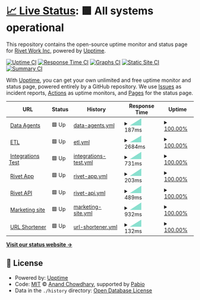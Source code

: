 # [📈 Live Status](https://RivetWork.github.io/uptime): <!--live status--> **🟩 All systems operational**

This repository contains the open-source uptime monitor and status page for [Rivet Work Inc](https://www.rivet.work), powered by [Upptime](https://github.com/upptime/upptime).

[![Uptime CI](https://github.com/RivetWork/uptime/workflows/Uptime%20CI/badge.svg)](https://github.com/RivetWork/uptime/actions?query=workflow%3A%22Uptime+CI%22)
[![Response Time CI](https://github.com/RivetWork/uptime/workflows/Response%20Time%20CI/badge.svg)](https://github.com/RivetWork/uptime/actions?query=workflow%3A%22Response+Time+CI%22)
[![Graphs CI](https://github.com/RivetWork/uptime/workflows/Graphs%20CI/badge.svg)](https://github.com/RivetWork/uptime/actions?query=workflow%3A%22Graphs+CI%22)
[![Static Site CI](https://github.com/RivetWork/uptime/workflows/Static%20Site%20CI/badge.svg)](https://github.com/RivetWork/uptime/actions?query=workflow%3A%22Static+Site+CI%22)
[![Summary CI](https://github.com/RivetWork/uptime/workflows/Summary%20CI/badge.svg)](https://github.com/RivetWork/uptime/actions?query=workflow%3A%22Summary+CI%22)

With [Upptime](https://upptime.js.org), you can get your own unlimited and free uptime monitor and status page, powered entirely by a GitHub repository. We use [Issues](https://github.com/RivetWork/uptime/issues) as incident reports, [Actions](https://github.com/RivetWork/uptime/actions) as uptime monitors, and [Pages](https://RivetWork.github.io/uptime) for the status page.

<!--start: status pages-->
<!-- This summary is generated by Upptime (https://github.com/upptime/upptime) -->
<!-- Do not edit this manually, your changes will be overwritten -->
<!-- prettier-ignore -->
| URL | Status | History | Response Time | Uptime |
| --- | ------ | ------- | ------------- | ------ |
| <img alt="" src="https://icons.duckduckgo.com/ip3/agent.rivet.work.ico" height="13"> [Data Agents](https://agent.rivet.work/ping) | 🟩 Up | [data-agents.yml](https://github.com/RivetWork/uptime/commits/HEAD/history/data-agents.yml) | <details><summary><img alt="Response time graph" src="./graphs/data-agents/response-time-week.png" height="20"> 187ms</summary><br><a href="https://RivetWork.github.io/uptime/history/data-agents"><img alt="Response time 187" src="https://img.shields.io/endpoint?url=https%3A%2F%2Fraw.githubusercontent.com%2FRivetWork%2Fuptime%2FHEAD%2Fapi%2Fdata-agents%2Fresponse-time.json"></a><br><a href="https://RivetWork.github.io/uptime/history/data-agents"><img alt="24-hour response time 187" src="https://img.shields.io/endpoint?url=https%3A%2F%2Fraw.githubusercontent.com%2FRivetWork%2Fuptime%2FHEAD%2Fapi%2Fdata-agents%2Fresponse-time-day.json"></a><br><a href="https://RivetWork.github.io/uptime/history/data-agents"><img alt="7-day response time 187" src="https://img.shields.io/endpoint?url=https%3A%2F%2Fraw.githubusercontent.com%2FRivetWork%2Fuptime%2FHEAD%2Fapi%2Fdata-agents%2Fresponse-time-week.json"></a><br><a href="https://RivetWork.github.io/uptime/history/data-agents"><img alt="30-day response time 187" src="https://img.shields.io/endpoint?url=https%3A%2F%2Fraw.githubusercontent.com%2FRivetWork%2Fuptime%2FHEAD%2Fapi%2Fdata-agents%2Fresponse-time-month.json"></a><br><a href="https://RivetWork.github.io/uptime/history/data-agents"><img alt="1-year response time 187" src="https://img.shields.io/endpoint?url=https%3A%2F%2Fraw.githubusercontent.com%2FRivetWork%2Fuptime%2FHEAD%2Fapi%2Fdata-agents%2Fresponse-time-year.json"></a></details> | <details><summary><a href="https://RivetWork.github.io/uptime/history/data-agents">100.00%</a></summary><a href="https://RivetWork.github.io/uptime/history/data-agents"><img alt="All-time uptime 100.00%" src="https://img.shields.io/endpoint?url=https%3A%2F%2Fraw.githubusercontent.com%2FRivetWork%2Fuptime%2FHEAD%2Fapi%2Fdata-agents%2Fuptime.json"></a><br><a href="https://RivetWork.github.io/uptime/history/data-agents"><img alt="24-hour uptime 100.00%" src="https://img.shields.io/endpoint?url=https%3A%2F%2Fraw.githubusercontent.com%2FRivetWork%2Fuptime%2FHEAD%2Fapi%2Fdata-agents%2Fuptime-day.json"></a><br><a href="https://RivetWork.github.io/uptime/history/data-agents"><img alt="7-day uptime 100.00%" src="https://img.shields.io/endpoint?url=https%3A%2F%2Fraw.githubusercontent.com%2FRivetWork%2Fuptime%2FHEAD%2Fapi%2Fdata-agents%2Fuptime-week.json"></a><br><a href="https://RivetWork.github.io/uptime/history/data-agents"><img alt="30-day uptime 100.00%" src="https://img.shields.io/endpoint?url=https%3A%2F%2Fraw.githubusercontent.com%2FRivetWork%2Fuptime%2FHEAD%2Fapi%2Fdata-agents%2Fuptime-month.json"></a><br><a href="https://RivetWork.github.io/uptime/history/data-agents"><img alt="1-year uptime 100.00%" src="https://img.shields.io/endpoint?url=https%3A%2F%2Fraw.githubusercontent.com%2FRivetWork%2Fuptime%2FHEAD%2Fapi%2Fdata-agents%2Fuptime-year.json"></a></details>
| <img alt="" src="https://icons.duckduckgo.com/ip3/etl.rivet.work.ico" height="13"> [ETL](https://etl.rivet.work/ping) | 🟩 Up | [etl.yml](https://github.com/RivetWork/uptime/commits/HEAD/history/etl.yml) | <details><summary><img alt="Response time graph" src="./graphs/etl/response-time-week.png" height="20"> 2684ms</summary><br><a href="https://RivetWork.github.io/uptime/history/etl"><img alt="Response time 2684" src="https://img.shields.io/endpoint?url=https%3A%2F%2Fraw.githubusercontent.com%2FRivetWork%2Fuptime%2FHEAD%2Fapi%2Fetl%2Fresponse-time.json"></a><br><a href="https://RivetWork.github.io/uptime/history/etl"><img alt="24-hour response time 2684" src="https://img.shields.io/endpoint?url=https%3A%2F%2Fraw.githubusercontent.com%2FRivetWork%2Fuptime%2FHEAD%2Fapi%2Fetl%2Fresponse-time-day.json"></a><br><a href="https://RivetWork.github.io/uptime/history/etl"><img alt="7-day response time 2684" src="https://img.shields.io/endpoint?url=https%3A%2F%2Fraw.githubusercontent.com%2FRivetWork%2Fuptime%2FHEAD%2Fapi%2Fetl%2Fresponse-time-week.json"></a><br><a href="https://RivetWork.github.io/uptime/history/etl"><img alt="30-day response time 2684" src="https://img.shields.io/endpoint?url=https%3A%2F%2Fraw.githubusercontent.com%2FRivetWork%2Fuptime%2FHEAD%2Fapi%2Fetl%2Fresponse-time-month.json"></a><br><a href="https://RivetWork.github.io/uptime/history/etl"><img alt="1-year response time 2684" src="https://img.shields.io/endpoint?url=https%3A%2F%2Fraw.githubusercontent.com%2FRivetWork%2Fuptime%2FHEAD%2Fapi%2Fetl%2Fresponse-time-year.json"></a></details> | <details><summary><a href="https://RivetWork.github.io/uptime/history/etl">100.00%</a></summary><a href="https://RivetWork.github.io/uptime/history/etl"><img alt="All-time uptime 100.00%" src="https://img.shields.io/endpoint?url=https%3A%2F%2Fraw.githubusercontent.com%2FRivetWork%2Fuptime%2FHEAD%2Fapi%2Fetl%2Fuptime.json"></a><br><a href="https://RivetWork.github.io/uptime/history/etl"><img alt="24-hour uptime 100.00%" src="https://img.shields.io/endpoint?url=https%3A%2F%2Fraw.githubusercontent.com%2FRivetWork%2Fuptime%2FHEAD%2Fapi%2Fetl%2Fuptime-day.json"></a><br><a href="https://RivetWork.github.io/uptime/history/etl"><img alt="7-day uptime 100.00%" src="https://img.shields.io/endpoint?url=https%3A%2F%2Fraw.githubusercontent.com%2FRivetWork%2Fuptime%2FHEAD%2Fapi%2Fetl%2Fuptime-week.json"></a><br><a href="https://RivetWork.github.io/uptime/history/etl"><img alt="30-day uptime 100.00%" src="https://img.shields.io/endpoint?url=https%3A%2F%2Fraw.githubusercontent.com%2FRivetWork%2Fuptime%2FHEAD%2Fapi%2Fetl%2Fuptime-month.json"></a><br><a href="https://RivetWork.github.io/uptime/history/etl"><img alt="1-year uptime 100.00%" src="https://img.shields.io/endpoint?url=https%3A%2F%2Fraw.githubusercontent.com%2FRivetWork%2Fuptime%2FHEAD%2Fapi%2Fetl%2Fuptime-year.json"></a></details>
| <img alt="" src="https://icons.duckduckgo.com/ip3/integration-test.api.rivet.work.ico" height="13"> [Integrations Test](https://integration-test.api.rivet.work/ping) | 🟩 Up | [integrations-test.yml](https://github.com/RivetWork/uptime/commits/HEAD/history/integrations-test.yml) | <details><summary><img alt="Response time graph" src="./graphs/integrations-test/response-time-week.png" height="20"> 731ms</summary><br><a href="https://RivetWork.github.io/uptime/history/integrations-test"><img alt="Response time 731" src="https://img.shields.io/endpoint?url=https%3A%2F%2Fraw.githubusercontent.com%2FRivetWork%2Fuptime%2FHEAD%2Fapi%2Fintegrations-test%2Fresponse-time.json"></a><br><a href="https://RivetWork.github.io/uptime/history/integrations-test"><img alt="24-hour response time 731" src="https://img.shields.io/endpoint?url=https%3A%2F%2Fraw.githubusercontent.com%2FRivetWork%2Fuptime%2FHEAD%2Fapi%2Fintegrations-test%2Fresponse-time-day.json"></a><br><a href="https://RivetWork.github.io/uptime/history/integrations-test"><img alt="7-day response time 731" src="https://img.shields.io/endpoint?url=https%3A%2F%2Fraw.githubusercontent.com%2FRivetWork%2Fuptime%2FHEAD%2Fapi%2Fintegrations-test%2Fresponse-time-week.json"></a><br><a href="https://RivetWork.github.io/uptime/history/integrations-test"><img alt="30-day response time 731" src="https://img.shields.io/endpoint?url=https%3A%2F%2Fraw.githubusercontent.com%2FRivetWork%2Fuptime%2FHEAD%2Fapi%2Fintegrations-test%2Fresponse-time-month.json"></a><br><a href="https://RivetWork.github.io/uptime/history/integrations-test"><img alt="1-year response time 731" src="https://img.shields.io/endpoint?url=https%3A%2F%2Fraw.githubusercontent.com%2FRivetWork%2Fuptime%2FHEAD%2Fapi%2Fintegrations-test%2Fresponse-time-year.json"></a></details> | <details><summary><a href="https://RivetWork.github.io/uptime/history/integrations-test">100.00%</a></summary><a href="https://RivetWork.github.io/uptime/history/integrations-test"><img alt="All-time uptime 100.00%" src="https://img.shields.io/endpoint?url=https%3A%2F%2Fraw.githubusercontent.com%2FRivetWork%2Fuptime%2FHEAD%2Fapi%2Fintegrations-test%2Fuptime.json"></a><br><a href="https://RivetWork.github.io/uptime/history/integrations-test"><img alt="24-hour uptime 100.00%" src="https://img.shields.io/endpoint?url=https%3A%2F%2Fraw.githubusercontent.com%2FRivetWork%2Fuptime%2FHEAD%2Fapi%2Fintegrations-test%2Fuptime-day.json"></a><br><a href="https://RivetWork.github.io/uptime/history/integrations-test"><img alt="7-day uptime 100.00%" src="https://img.shields.io/endpoint?url=https%3A%2F%2Fraw.githubusercontent.com%2FRivetWork%2Fuptime%2FHEAD%2Fapi%2Fintegrations-test%2Fuptime-week.json"></a><br><a href="https://RivetWork.github.io/uptime/history/integrations-test"><img alt="30-day uptime 100.00%" src="https://img.shields.io/endpoint?url=https%3A%2F%2Fraw.githubusercontent.com%2FRivetWork%2Fuptime%2FHEAD%2Fapi%2Fintegrations-test%2Fuptime-month.json"></a><br><a href="https://RivetWork.github.io/uptime/history/integrations-test"><img alt="1-year uptime 100.00%" src="https://img.shields.io/endpoint?url=https%3A%2F%2Fraw.githubusercontent.com%2FRivetWork%2Fuptime%2FHEAD%2Fapi%2Fintegrations-test%2Fuptime-year.json"></a></details>
| <img alt="" src="https://icons.duckduckgo.com/ip3/app.rivet.work.ico" height="13"> [Rivet App](https://app.rivet.work) | 🟩 Up | [rivet-app.yml](https://github.com/RivetWork/uptime/commits/HEAD/history/rivet-app.yml) | <details><summary><img alt="Response time graph" src="./graphs/rivet-app/response-time-week.png" height="20"> 203ms</summary><br><a href="https://RivetWork.github.io/uptime/history/rivet-app"><img alt="Response time 203" src="https://img.shields.io/endpoint?url=https%3A%2F%2Fraw.githubusercontent.com%2FRivetWork%2Fuptime%2FHEAD%2Fapi%2Frivet-app%2Fresponse-time.json"></a><br><a href="https://RivetWork.github.io/uptime/history/rivet-app"><img alt="24-hour response time 203" src="https://img.shields.io/endpoint?url=https%3A%2F%2Fraw.githubusercontent.com%2FRivetWork%2Fuptime%2FHEAD%2Fapi%2Frivet-app%2Fresponse-time-day.json"></a><br><a href="https://RivetWork.github.io/uptime/history/rivet-app"><img alt="7-day response time 203" src="https://img.shields.io/endpoint?url=https%3A%2F%2Fraw.githubusercontent.com%2FRivetWork%2Fuptime%2FHEAD%2Fapi%2Frivet-app%2Fresponse-time-week.json"></a><br><a href="https://RivetWork.github.io/uptime/history/rivet-app"><img alt="30-day response time 203" src="https://img.shields.io/endpoint?url=https%3A%2F%2Fraw.githubusercontent.com%2FRivetWork%2Fuptime%2FHEAD%2Fapi%2Frivet-app%2Fresponse-time-month.json"></a><br><a href="https://RivetWork.github.io/uptime/history/rivet-app"><img alt="1-year response time 203" src="https://img.shields.io/endpoint?url=https%3A%2F%2Fraw.githubusercontent.com%2FRivetWork%2Fuptime%2FHEAD%2Fapi%2Frivet-app%2Fresponse-time-year.json"></a></details> | <details><summary><a href="https://RivetWork.github.io/uptime/history/rivet-app">100.00%</a></summary><a href="https://RivetWork.github.io/uptime/history/rivet-app"><img alt="All-time uptime 100.00%" src="https://img.shields.io/endpoint?url=https%3A%2F%2Fraw.githubusercontent.com%2FRivetWork%2Fuptime%2FHEAD%2Fapi%2Frivet-app%2Fuptime.json"></a><br><a href="https://RivetWork.github.io/uptime/history/rivet-app"><img alt="24-hour uptime 100.00%" src="https://img.shields.io/endpoint?url=https%3A%2F%2Fraw.githubusercontent.com%2FRivetWork%2Fuptime%2FHEAD%2Fapi%2Frivet-app%2Fuptime-day.json"></a><br><a href="https://RivetWork.github.io/uptime/history/rivet-app"><img alt="7-day uptime 100.00%" src="https://img.shields.io/endpoint?url=https%3A%2F%2Fraw.githubusercontent.com%2FRivetWork%2Fuptime%2FHEAD%2Fapi%2Frivet-app%2Fuptime-week.json"></a><br><a href="https://RivetWork.github.io/uptime/history/rivet-app"><img alt="30-day uptime 100.00%" src="https://img.shields.io/endpoint?url=https%3A%2F%2Fraw.githubusercontent.com%2FRivetWork%2Fuptime%2FHEAD%2Fapi%2Frivet-app%2Fuptime-month.json"></a><br><a href="https://RivetWork.github.io/uptime/history/rivet-app"><img alt="1-year uptime 100.00%" src="https://img.shields.io/endpoint?url=https%3A%2F%2Fraw.githubusercontent.com%2FRivetWork%2Fuptime%2FHEAD%2Fapi%2Frivet-app%2Fuptime-year.json"></a></details>
| <img alt="" src="https://icons.duckduckgo.com/ip3/api.rivet.work.ico" height="13"> [Rivet API](https://api.rivet.work/ping) | 🟩 Up | [rivet-api.yml](https://github.com/RivetWork/uptime/commits/HEAD/history/rivet-api.yml) | <details><summary><img alt="Response time graph" src="./graphs/rivet-api/response-time-week.png" height="20"> 489ms</summary><br><a href="https://RivetWork.github.io/uptime/history/rivet-api"><img alt="Response time 489" src="https://img.shields.io/endpoint?url=https%3A%2F%2Fraw.githubusercontent.com%2FRivetWork%2Fuptime%2FHEAD%2Fapi%2Frivet-api%2Fresponse-time.json"></a><br><a href="https://RivetWork.github.io/uptime/history/rivet-api"><img alt="24-hour response time 489" src="https://img.shields.io/endpoint?url=https%3A%2F%2Fraw.githubusercontent.com%2FRivetWork%2Fuptime%2FHEAD%2Fapi%2Frivet-api%2Fresponse-time-day.json"></a><br><a href="https://RivetWork.github.io/uptime/history/rivet-api"><img alt="7-day response time 489" src="https://img.shields.io/endpoint?url=https%3A%2F%2Fraw.githubusercontent.com%2FRivetWork%2Fuptime%2FHEAD%2Fapi%2Frivet-api%2Fresponse-time-week.json"></a><br><a href="https://RivetWork.github.io/uptime/history/rivet-api"><img alt="30-day response time 489" src="https://img.shields.io/endpoint?url=https%3A%2F%2Fraw.githubusercontent.com%2FRivetWork%2Fuptime%2FHEAD%2Fapi%2Frivet-api%2Fresponse-time-month.json"></a><br><a href="https://RivetWork.github.io/uptime/history/rivet-api"><img alt="1-year response time 489" src="https://img.shields.io/endpoint?url=https%3A%2F%2Fraw.githubusercontent.com%2FRivetWork%2Fuptime%2FHEAD%2Fapi%2Frivet-api%2Fresponse-time-year.json"></a></details> | <details><summary><a href="https://RivetWork.github.io/uptime/history/rivet-api">100.00%</a></summary><a href="https://RivetWork.github.io/uptime/history/rivet-api"><img alt="All-time uptime 100.00%" src="https://img.shields.io/endpoint?url=https%3A%2F%2Fraw.githubusercontent.com%2FRivetWork%2Fuptime%2FHEAD%2Fapi%2Frivet-api%2Fuptime.json"></a><br><a href="https://RivetWork.github.io/uptime/history/rivet-api"><img alt="24-hour uptime 100.00%" src="https://img.shields.io/endpoint?url=https%3A%2F%2Fraw.githubusercontent.com%2FRivetWork%2Fuptime%2FHEAD%2Fapi%2Frivet-api%2Fuptime-day.json"></a><br><a href="https://RivetWork.github.io/uptime/history/rivet-api"><img alt="7-day uptime 100.00%" src="https://img.shields.io/endpoint?url=https%3A%2F%2Fraw.githubusercontent.com%2FRivetWork%2Fuptime%2FHEAD%2Fapi%2Frivet-api%2Fuptime-week.json"></a><br><a href="https://RivetWork.github.io/uptime/history/rivet-api"><img alt="30-day uptime 100.00%" src="https://img.shields.io/endpoint?url=https%3A%2F%2Fraw.githubusercontent.com%2FRivetWork%2Fuptime%2FHEAD%2Fapi%2Frivet-api%2Fuptime-month.json"></a><br><a href="https://RivetWork.github.io/uptime/history/rivet-api"><img alt="1-year uptime 100.00%" src="https://img.shields.io/endpoint?url=https%3A%2F%2Fraw.githubusercontent.com%2FRivetWork%2Fuptime%2FHEAD%2Fapi%2Frivet-api%2Fuptime-year.json"></a></details>
| <img alt="" src="https://icons.duckduckgo.com/ip3/rivet.work.ico" height="13"> [Marketing site](https://rivet.work) | 🟩 Up | [marketing-site.yml](https://github.com/RivetWork/uptime/commits/HEAD/history/marketing-site.yml) | <details><summary><img alt="Response time graph" src="./graphs/marketing-site/response-time-week.png" height="20"> 932ms</summary><br><a href="https://RivetWork.github.io/uptime/history/marketing-site"><img alt="Response time 932" src="https://img.shields.io/endpoint?url=https%3A%2F%2Fraw.githubusercontent.com%2FRivetWork%2Fuptime%2FHEAD%2Fapi%2Fmarketing-site%2Fresponse-time.json"></a><br><a href="https://RivetWork.github.io/uptime/history/marketing-site"><img alt="24-hour response time 932" src="https://img.shields.io/endpoint?url=https%3A%2F%2Fraw.githubusercontent.com%2FRivetWork%2Fuptime%2FHEAD%2Fapi%2Fmarketing-site%2Fresponse-time-day.json"></a><br><a href="https://RivetWork.github.io/uptime/history/marketing-site"><img alt="7-day response time 932" src="https://img.shields.io/endpoint?url=https%3A%2F%2Fraw.githubusercontent.com%2FRivetWork%2Fuptime%2FHEAD%2Fapi%2Fmarketing-site%2Fresponse-time-week.json"></a><br><a href="https://RivetWork.github.io/uptime/history/marketing-site"><img alt="30-day response time 932" src="https://img.shields.io/endpoint?url=https%3A%2F%2Fraw.githubusercontent.com%2FRivetWork%2Fuptime%2FHEAD%2Fapi%2Fmarketing-site%2Fresponse-time-month.json"></a><br><a href="https://RivetWork.github.io/uptime/history/marketing-site"><img alt="1-year response time 932" src="https://img.shields.io/endpoint?url=https%3A%2F%2Fraw.githubusercontent.com%2FRivetWork%2Fuptime%2FHEAD%2Fapi%2Fmarketing-site%2Fresponse-time-year.json"></a></details> | <details><summary><a href="https://RivetWork.github.io/uptime/history/marketing-site">100.00%</a></summary><a href="https://RivetWork.github.io/uptime/history/marketing-site"><img alt="All-time uptime 100.00%" src="https://img.shields.io/endpoint?url=https%3A%2F%2Fraw.githubusercontent.com%2FRivetWork%2Fuptime%2FHEAD%2Fapi%2Fmarketing-site%2Fuptime.json"></a><br><a href="https://RivetWork.github.io/uptime/history/marketing-site"><img alt="24-hour uptime 100.00%" src="https://img.shields.io/endpoint?url=https%3A%2F%2Fraw.githubusercontent.com%2FRivetWork%2Fuptime%2FHEAD%2Fapi%2Fmarketing-site%2Fuptime-day.json"></a><br><a href="https://RivetWork.github.io/uptime/history/marketing-site"><img alt="7-day uptime 100.00%" src="https://img.shields.io/endpoint?url=https%3A%2F%2Fraw.githubusercontent.com%2FRivetWork%2Fuptime%2FHEAD%2Fapi%2Fmarketing-site%2Fuptime-week.json"></a><br><a href="https://RivetWork.github.io/uptime/history/marketing-site"><img alt="30-day uptime 100.00%" src="https://img.shields.io/endpoint?url=https%3A%2F%2Fraw.githubusercontent.com%2FRivetWork%2Fuptime%2FHEAD%2Fapi%2Fmarketing-site%2Fuptime-month.json"></a><br><a href="https://RivetWork.github.io/uptime/history/marketing-site"><img alt="1-year uptime 100.00%" src="https://img.shields.io/endpoint?url=https%3A%2F%2Fraw.githubusercontent.com%2FRivetWork%2Fuptime%2FHEAD%2Fapi%2Fmarketing-site%2Fuptime-year.json"></a></details>
| <img alt="" src="https://icons.duckduckgo.com/ip3/rivt.cc.ico" height="13"> [URL Shortener](https://rivt.cc/ping) | 🟩 Up | [url-shortener.yml](https://github.com/RivetWork/uptime/commits/HEAD/history/url-shortener.yml) | <details><summary><img alt="Response time graph" src="./graphs/url-shortener/response-time-week.png" height="20"> 132ms</summary><br><a href="https://RivetWork.github.io/uptime/history/url-shortener"><img alt="Response time 132" src="https://img.shields.io/endpoint?url=https%3A%2F%2Fraw.githubusercontent.com%2FRivetWork%2Fuptime%2FHEAD%2Fapi%2Furl-shortener%2Fresponse-time.json"></a><br><a href="https://RivetWork.github.io/uptime/history/url-shortener"><img alt="24-hour response time 132" src="https://img.shields.io/endpoint?url=https%3A%2F%2Fraw.githubusercontent.com%2FRivetWork%2Fuptime%2FHEAD%2Fapi%2Furl-shortener%2Fresponse-time-day.json"></a><br><a href="https://RivetWork.github.io/uptime/history/url-shortener"><img alt="7-day response time 132" src="https://img.shields.io/endpoint?url=https%3A%2F%2Fraw.githubusercontent.com%2FRivetWork%2Fuptime%2FHEAD%2Fapi%2Furl-shortener%2Fresponse-time-week.json"></a><br><a href="https://RivetWork.github.io/uptime/history/url-shortener"><img alt="30-day response time 132" src="https://img.shields.io/endpoint?url=https%3A%2F%2Fraw.githubusercontent.com%2FRivetWork%2Fuptime%2FHEAD%2Fapi%2Furl-shortener%2Fresponse-time-month.json"></a><br><a href="https://RivetWork.github.io/uptime/history/url-shortener"><img alt="1-year response time 132" src="https://img.shields.io/endpoint?url=https%3A%2F%2Fraw.githubusercontent.com%2FRivetWork%2Fuptime%2FHEAD%2Fapi%2Furl-shortener%2Fresponse-time-year.json"></a></details> | <details><summary><a href="https://RivetWork.github.io/uptime/history/url-shortener">100.00%</a></summary><a href="https://RivetWork.github.io/uptime/history/url-shortener"><img alt="All-time uptime 100.00%" src="https://img.shields.io/endpoint?url=https%3A%2F%2Fraw.githubusercontent.com%2FRivetWork%2Fuptime%2FHEAD%2Fapi%2Furl-shortener%2Fuptime.json"></a><br><a href="https://RivetWork.github.io/uptime/history/url-shortener"><img alt="24-hour uptime 100.00%" src="https://img.shields.io/endpoint?url=https%3A%2F%2Fraw.githubusercontent.com%2FRivetWork%2Fuptime%2FHEAD%2Fapi%2Furl-shortener%2Fuptime-day.json"></a><br><a href="https://RivetWork.github.io/uptime/history/url-shortener"><img alt="7-day uptime 100.00%" src="https://img.shields.io/endpoint?url=https%3A%2F%2Fraw.githubusercontent.com%2FRivetWork%2Fuptime%2FHEAD%2Fapi%2Furl-shortener%2Fuptime-week.json"></a><br><a href="https://RivetWork.github.io/uptime/history/url-shortener"><img alt="30-day uptime 100.00%" src="https://img.shields.io/endpoint?url=https%3A%2F%2Fraw.githubusercontent.com%2FRivetWork%2Fuptime%2FHEAD%2Fapi%2Furl-shortener%2Fuptime-month.json"></a><br><a href="https://RivetWork.github.io/uptime/history/url-shortener"><img alt="1-year uptime 100.00%" src="https://img.shields.io/endpoint?url=https%3A%2F%2Fraw.githubusercontent.com%2FRivetWork%2Fuptime%2FHEAD%2Fapi%2Furl-shortener%2Fuptime-year.json"></a></details>

<!--end: status pages-->

[**Visit our status website →**](https://RivetWork.github.io/uptime)

## 📄 License

- Powered by: [Upptime](https://github.com/upptime/upptime)
- Code: [MIT](./LICENSE) © [Anand Chowdhary](https://anandchowdhary.com), supported by [Pabio](https://pabio.com)
- Data in the `./history` directory: [Open Database License](https://opendatacommons.org/licenses/odbl/1-0/)

